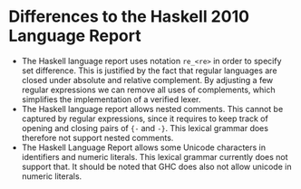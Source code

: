 # Differences to the Haskell 2010 Language Report

- The Haskell language report uses notation `re_<re>` in order to specify set difference. This is justified by the fact that regular languages are closed under absolute and relative complement. By adjusting a few regular expressions we can remove all uses of complements, which simplifies the implementation of a verified lexer.
- The Haskell language report allows nested comments. This cannot be captured by regular expressions, since it requires to keep track of opening and closing pairs of `{-` and `-}`. This lexical grammar does therefore not support nested comments.
- The Haskell Language Report allows some Unicode characters in identifiers and numeric literals. This lexical grammar currently does not support that. It should be noted that GHC does also not allow unicode in numeric literals.

